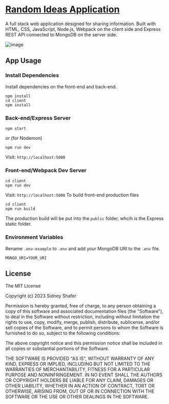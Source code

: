 # [Random Ideas Application](https://moonlit-narwhal-bfa893.netlify.app)
A full stack web application designed for sharing information. Built with HTML, CSS, JavaScript, Node.js, Webpack on the client side and Express REST API connected to MongoDB on the server side.

![image](https://github.com/sidneyshafer/randomideas-app/assets/66838571/9a2d3f51-c3a0-4715-bcd1-f07c664a6460)

## App Usage

### Install Dependencies
Install dependencies on the front-end and back-end.
```
npm install
cd client
npm install
```

### Back-end/Express Server
```
npm start
```
or (for Nodemon)
```
npm run dev
```
Visit: `http://localhost:5000`

### Front-end/Webpack Dev Server
```
cd client
npm run dev
```
Visit: `http://localhost:5000`
To build front-end production files
```
cd client
npm run build
```
The production build will be put into the `public` folder, whcih is the Express static folder.

### Environment Variables
Rename `.env-example` to `.env` and add your MongoDB URI to the `.env` file.
```
MONGO_URI=YOUR_URI
```

## License

The MIT License

Copyright (c) 2023 Sidney Shafer

Permission is hereby granted, free of charge, to any person obtaining a copy of this software and associated documentation files (the "Software"), to deal in the Software without restriction, including without limitation the rights to use, copy, modify, merge, publish, distribute, sublicense, and/or sell copies of the Software, and to permit persons to whom the Software is furnished to do so, subject to the following conditions:

The above copyright notice and this permission notice shall be included in all copies or substantial portions of the Software.

THE SOFTWARE IS PROVIDED "AS IS", WITHOUT WARRANTY OF ANY KIND, EXPRESS OR IMPLIED, INCLUDING BUT NOT LIMITED TO THE WARRANTIES OF MERCHANTABILITY, FITNESS FOR A PARTICULAR PURPOSE AND NONINFRINGEMENT. IN NO EVENT SHALL THE AUTHORS OR COPYRIGHT HOLDERS BE LIABLE FOR ANY CLAIM, DAMAGES OR OTHER LIABILITY, WHETHER IN AN ACTION OF CONTRACT, TORT OR OTHERWISE, ARISING FROM, OUT OF OR IN CONNECTION WITH THE SOFTWARE OR THE USE OR OTHER DEALINGS IN THE SOFTWARE.
